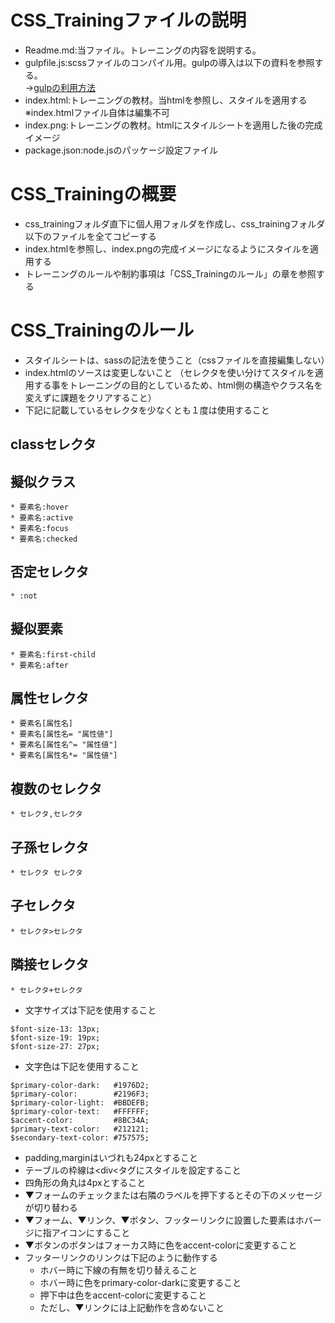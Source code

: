 # CSS_Trainingファイルの説明
* Readme.md:当ファイル。トレーニングの内容を説明する。
* gulpfile.js:scssファイルのコンパイル用。gulpの導入は以下の資料を参照する。  
  →[gulpの利用方法](http://noel.yayoi-kk.co.jp/FASTUX/src/wikis/gulpの利用方法)
* index.html:トレーニングの教材。当htmlを参照し、スタイルを適用する ※index.htmlファイル自体は編集不可
* index.png:トレーニングの教材。htmlにスタイルシートを適用した後の完成イメージ
* package.json:node.jsのパッケージ設定ファイル

# CSS_Trainingの概要
* css_trainingフォルダ直下に個人用フォルダを作成し、css_trainingフォルダ以下のファイルを全てコピーする
* index.htmlを参照し、index.pngの完成イメージになるようにスタイルを適用する
* トレーニングのルールや制約事項は「CSS_Trainingのルール」の章を参照する

# CSS_Trainingのルール
* スタイルシートは、sassの記法を使うこと（cssファイルを直接編集しない）
* index.htmlのソースは変更しないこと
（セレクタを使い分けてスタイルを適用する事をトレーニングの目的としているため、html側の構造やクラス名を変えずに課題をクリアすること）
* 下記に記載しているセレクタを少なくとも１度は使用すること

## classセレクタ	
## 擬似クラス	
	* 要素名:hover
	* 要素名:active
	* 要素名:focus
	* 要素名:checked
## 否定セレクタ	
	* :not
## 擬似要素	
	* 要素名:first-child
	* 要素名:after
## 属性セレクタ	
	* 要素名[属性名]
	* 要素名[属性名= "属性値"]
	* 要素名[属性名^= "属性値"]
	* 要素名[属性名*= "属性値"]
## 複数のセレクタ	
	* セレクタ,セレクタ
## 子孫セレクタ	
	* セレクタ セレクタ
## 子セレクタ	
	* セレクタ>セレクタ
## 隣接セレクタ	
	* セレクタ+セレクタ

* 文字サイズは下記を使用すること
~~~
$font-size-13: 13px;
$font-size-19: 19px;
$font-size-27: 27px;
~~~

* 文字色は下記を使用すること
~~~
$primary-color-dark:   #1976D2;
$primary-color:        #2196F3;
$primary-color-light:  #BBDEFB;
$primary-color-text:   #FFFFFF;
$accent-color:         #8BC34A;
$primary-text-color:   #212121;
$secondary-text-color: #757575;
~~~

* padding,marginはいづれも24pxとすること
* テーブルの枠線は<div<タグにスタイルを設定すること
* 四角形の角丸は4pxとすること
* ▼フォームのチェックまたは右隣のラベルを押下するとその下のメッセージが切り替わる
* ▼フォーム、▼リンク、▼ボタン、フッターリンクに設置した要素はホバージに指アイコンにすること
* ▼ボタンのボタンはフォーカス時に色をaccent-colorに変更すること
* フッターリンクのリンクは下記のように動作する
  * ホバー時に下線の有無を切り替えること
  * ホバー時に色をprimary-color-darkに変更すること
  * 押下中は色をaccent-colorに変更すること
  * ただし、▼リンクには上記動作を含めないこと

~~~

